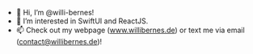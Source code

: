 - 👋 Hi, I’m @willi-bernes!
- 👀 I’m interested in SwiftUI and ReactJS.
- 📫 Check out my webpage (www.willibernes.de) or text me via email (contact@willibernes.de)!
